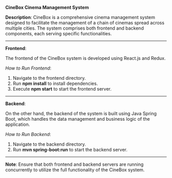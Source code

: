 **CineBox Cinema Management System**

**Description**:
CineBox is a comprehensive cinema management system designed to facilitate the management of a chain of cinemas spread across multiple cities. The system comprises both frontend and backend components, each serving specific functionalities.

---

**Frontend**:

The frontend of the CineBox system is developed using React.js and Redux.

_How to Run Frontend_:

1. Navigate to the frontend directory.
2. Run **npm install** to install dependencies.
3. Execute **npm start** to start the frontend server.

---

**Backend**:

On the other hand, the backend of the system is built using Java Spring Boot, which handles the data management and business logic of the application.

_How to Run Backend_:

1. Navigate to the backend directory.
2. Run **mvn spring-boot:run** to start the backend server.

---

**Note**: 
Ensure that both frontend and backend servers are running concurrently to utilize the full functionality of the CineBox system.
